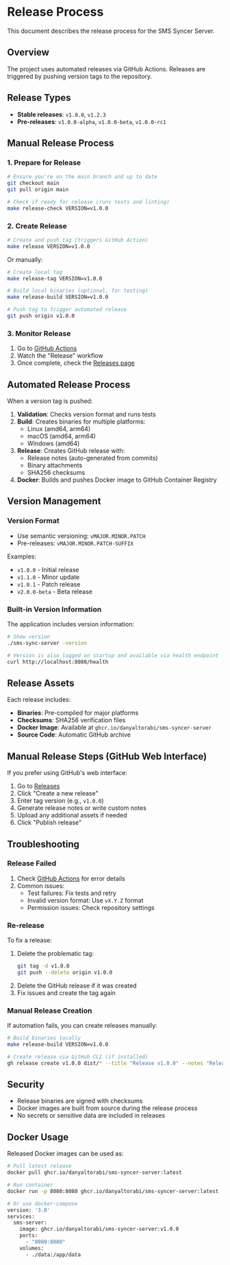# Release Process

This document describes the release process for the SMS Syncer Server.

## Overview

The project uses automated releases via GitHub Actions. Releases are triggered by pushing version tags to the repository.

## Release Types

- **Stable releases**: `v1.0.0`, `v1.2.3`
- **Pre-releases**: `v1.0.0-alpha`, `v1.0.0-beta`, `v1.0.0-rc1`

## Manual Release Process

### 1. Prepare for Release

```bash
# Ensure you're on the main branch and up to date
git checkout main
git pull origin main

# Check if ready for release (runs tests and linting)
make release-check VERSION=v1.0.0
```

### 2. Create Release

```bash
# Create and push tag (triggers GitHub Action)
make release VERSION=v1.0.0
```

Or manually:

```bash
# Create local tag
make release-tag VERSION=v1.0.0

# Build local binaries (optional, for testing)
make release-build VERSION=v1.0.0

# Push tag to trigger automated release
git push origin v1.0.0
```

### 3. Monitor Release

1. Go to [GitHub Actions](https://github.com/DanyalTorabi/sms-syncer-server/actions)
2. Watch the "Release" workflow
3. Once complete, check the [Releases page](https://github.com/DanyalTorabi/sms-syncer-server/releases)

## Automated Release Process

When a version tag is pushed:

1. **Validation**: Checks version format and runs tests
2. **Build**: Creates binaries for multiple platforms:
   - Linux (amd64, arm64)
   - macOS (amd64, arm64) 
   - Windows (amd64)
3. **Release**: Creates GitHub release with:
   - Release notes (auto-generated from commits)
   - Binary attachments
   - SHA256 checksums
4. **Docker**: Builds and pushes Docker image to GitHub Container Registry

## Version Management

### Version Format

- Use semantic versioning: `vMAJOR.MINOR.PATCH`
- Pre-releases: `vMAJOR.MINOR.PATCH-SUFFIX`

Examples:
- `v1.0.0` - Initial release
- `v1.1.0` - Minor update
- `v1.0.1` - Patch release
- `v2.0.0-beta` - Beta release

### Built-in Version Information

The application includes version information:

```bash
# Show version
./sms-sync-server -version

# Version is also logged on startup and available via health endpoint
curl http://localhost:8080/health
```

## Release Assets

Each release includes:

- **Binaries**: Pre-compiled for major platforms
- **Checksums**: SHA256 verification files
- **Docker Image**: Available at `ghcr.io/danyaltorabi/sms-syncer-server`
- **Source Code**: Automatic GitHub archive

## Manual Release Steps (GitHub Web Interface)

If you prefer using GitHub's web interface:

1. Go to [Releases](https://github.com/DanyalTorabi/sms-syncer-server/releases)
2. Click "Create a new release"
3. Enter tag version (e.g., `v1.0.0`)
4. Generate release notes or write custom notes
5. Upload any additional assets if needed
6. Click "Publish release"

## Troubleshooting

### Release Failed

1. Check [GitHub Actions](https://github.com/DanyalTorabi/sms-syncer-server/actions) for error details
2. Common issues:
   - Test failures: Fix tests and retry
   - Invalid version format: Use `vX.Y.Z` format
   - Permission issues: Check repository settings

### Re-release

To fix a release:

1. Delete the problematic tag:
   ```bash
   git tag -d v1.0.0
   git push --delete origin v1.0.0
   ```
2. Delete the GitHub release if it was created
3. Fix issues and create the tag again

### Manual Release Creation

If automation fails, you can create releases manually:

```bash
# Build binaries locally
make release-build VERSION=v1.0.0

# Create release via GitHub CLI (if installed)
gh release create v1.0.0 dist/* --title "Release v1.0.0" --notes "Release notes here"
```

## Security

- Release binaries are signed with checksums
- Docker images are built from source during the release process
- No secrets or sensitive data are included in releases

## Docker Usage

Released Docker images can be used as:

```bash
# Pull latest release
docker pull ghcr.io/danyaltorabi/sms-syncer-server:latest

# Run container
docker run -p 8080:8080 ghcr.io/danyaltorabi/sms-syncer-server:latest

# Or use docker-compose
version: '3.8'
services:
  sms-server:
    image: ghcr.io/danyaltorabi/sms-syncer-server:v1.0.0
    ports:
      - "8080:8080"
    volumes:
      - ./data:/app/data
```
